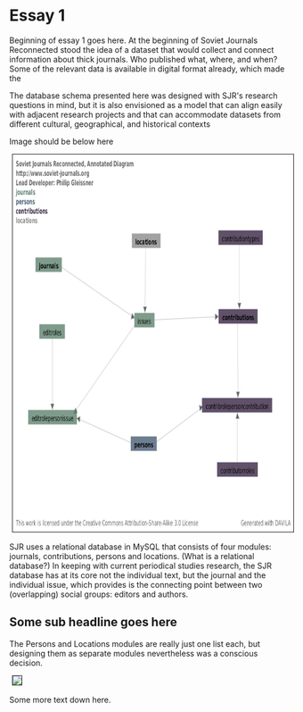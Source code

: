 # Essay 1

Beginning of essay 1 goes here. At the beginning of Soviet Journals Reconnected stood the idea of a dataset that would collect and connect information about thick journals. Who published what, where, and when? Some of the relevant data is available in digital format already, which made the

The database schema presented here was designed with SJR's research questions in mind, but it is also envisioned as a model that can align easily with adjacent research projects and that can accommodate datasets from different cultural, geographical, and historical contexts

Image should be below here

<img src="/static/images/sjr_database.png" style="width:900;height:676px;" hspace="5" border="1">

SJR uses a relational database in MySQL that consists of four modules: journals, contributions, persons and locations. (What is a relational database?) In keeping with current periodical studies research, the SJR database has at its core not the individual text, but the journal and the individual issue, which provides is the connecting point between two (overlapping) social groups: editors and authors.

## Some sub headline goes here

The Persons and Locations modules are really just one list each, but designing them as separate modules nevertheless was a conscious decision.

<img src="images/sjr_database_persons_locations.png" style="width:900;height:676px;" hspace="5" border="1">

Some more text down here.

